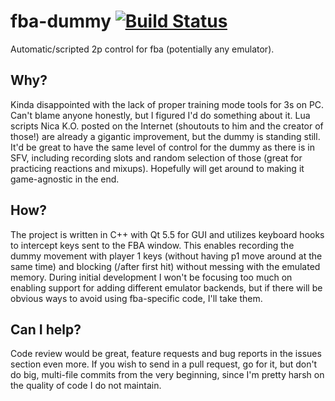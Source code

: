 # fba-dummy [![Build Status](https://travis-ci.org/yakcyll/fba-dummy.svg?branch=master)](https://travis-ci.org/yakcyll/fba-dummy)
Automatic/scripted 2p control for fba (potentially any emulator).

## Why?

Kinda disappointed with the lack of proper training mode tools for 3s on PC. Can't blame anyone honestly, but I figured I'd do something about it. Lua scripts Nica K.O. posted on the Internet (shoutouts to him and the creator of those!) are already a gigantic improvement, but the dummy is standing still. It'd be great to have the same level of control for the dummy as there is in SFV, including recording slots and random selection of those (great for practicing reactions and mixups). Hopefully will get around to making it game-agnostic in the end.

## How?

The project is written in C++ with Qt 5.5 for GUI and utilizes keyboard hooks to intercept keys sent to the FBA window. This enables recording the dummy movement with player 1 keys (without having p1 move around at the same time) and blocking (/after first hit) without messing with the emulated memory. During initial development I won't be focusing too much on enabling support for adding different emulator backends, but if there will be obvious ways to avoid using fba-specific code, I'll take them.

## Can I help?

Code review would be great, feature requests and bug reports in the issues section even more. If you wish to send in a pull request, go for it, but don't do big, multi-file commits from the very beginning, since I'm pretty harsh on the quality of code I do not maintain.
